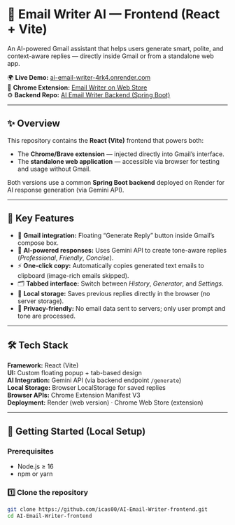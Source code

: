 # 📧 Email Writer AI — Frontend (React + Vite)

An AI-powered Gmail assistant that helps users generate smart, polite, and context-aware replies — directly inside Gmail or from a standalone web app.

🌍 **Live Demo:** [ai-email-writer-4rk4.onrender.com](https://ai-email-writer-4rk4.onrender.com/)  
🧩 **Chrome Extension:** [Email Writer on Web Store](https://chromewebstore.google.com/detail/email-writer/nefgnkboedlacmpgbkgjoknjeigpppln)  
⚙️ **Backend Repo:** [AI Email Writer Backend (Spring Boot)](https://github.com/icas00/AI-Email-Writer-backend)

---

## ✨ Overview

This repository contains the **React (Vite)** frontend that powers both:
- The **Chrome/Brave extension** — injected directly into Gmail’s interface.
- The **standalone web application** — accessible via browser for testing and usage without Gmail.

Both versions use a common **Spring Boot backend** deployed on Render for AI response generation (via Gemini API).

---

## 🧠 Key Features

- 📨 **Gmail integration:** Floating “Generate Reply” button inside Gmail’s compose box.  
- 🧠 **AI-powered responses:** Uses Gemini API to create tone-aware replies (*Professional*, *Friendly*, *Concise*).  
- ⚡ **One-click copy:** Automatically copies generated text emails to clipboard (image-rich emails skipped).  
- 🗂️ **Tabbed interface:** Switch between *History*, *Generator*, and *Settings*.  
- 💾 **Local storage:** Saves previous replies directly in the browser (no server storage).  
- 🔐 **Privacy-friendly:** No email data sent to servers; only user prompt and tone are processed.

---

## 🛠️ Tech Stack

**Framework:** React (Vite)  
**UI:** Custom floating popup + tab-based design  
**AI Integration:** Gemini API (via backend endpoint `/generate`)  
**Local Storage:** Browser LocalStorage for saved replies  
**Browser APIs:** Chrome Extension Manifest V3  
**Deployment:** Render (web version) · Chrome Web Store (extension)

---

## 🚀 Getting Started (Local Setup)

### Prerequisites
- Node.js ≥ 16
- npm or yarn

### 1️⃣ Clone the repository
```bash
git clone https://github.com/icas00/AI-Email-Writer-frontend.git
cd AI-Email-Writer-frontend
